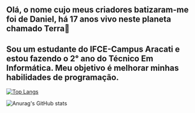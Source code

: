 ## Olá, o nome cujo meus criadores batizaram-me foi de Daniel, há 17 anos vivo neste planeta chamado Terra👋

## Sou um estudante do IFCE-Campus Aracati e estou fazendo o 2° ano do Técnico Em Informática. Meu objetivo é melhorar minhas habilidades de programação. 

[![Top Langs](https://github-readme-stats.vercel.app/api/top-langs/?username=skywalker-03&layout=compact&theme=gruvbox)](https://github.com/skywalker-03/github-readme-stats)

![Anurag's GitHub stats](https://github-readme-stats.vercel.app/api?username=skywalker-03&show_icons=true&theme=gruvbox)
<!--
**skywalker-03/skywalker-03** is a ✨ _special_ ✨ repository because its `README.md` (this file) appears on your GitHub profile.

Here are some ideas to get you started:

- 🔭 I’m currently working on ...
- 🌱 I’m currently learning ...
- 👯 I’m looking to collaborate on ...
- 🤔 I’m looking for help with ...
- 💬 Ask me about ...
- 📫 How to reach me: ...
- 😄 Pronouns: ...
- ⚡ Fun fact: ...
-->
